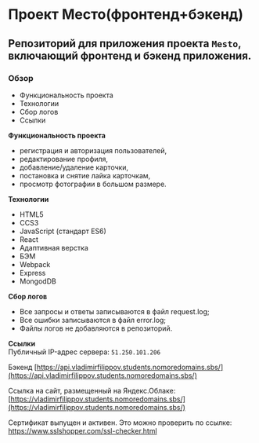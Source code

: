 # **Проект Место(фронтенд+бэкенд)**

## **Репозиторий для приложения проекта `Mesto`, включающий фронтенд и бэкенд приложения.**  

### **Обзор**
* Функциональность проекта
* Технологии
* Сбор логов
* Ссылки

**Функциональность проекта**
- регистрация и авторизация пользователей,
- редактирование профиля,
- добавление/удаление карточки,
- постановка и снятие лайка карточкам,
- просмотр фотографии в большом размере.

**Технологии**  
- HTML5
- CCS3
- JavaScript (стандарт ES6)
- React
- Адаптивная верстка
- БЭМ
- Webpack
- Express
- MongodDB

**Сбор логов**
- Все запросы и ответы записываются в файл request.log;
- Все ошибки записываются в файл error.log;
- Файлы логов не добавляются в репозиторий.



**Ссылки**  
Публичный IP-адрес сервера: `51.250.101.206`  

Бэкенд [https://api.vladimirfilippov.students.nomoredomains.sbs/](https://api.vladimirfilippov.students.nomoredomains.sbs/)

Ссылка на сайт, размещенный на Яндекс.Облаке: [https://vladimirfilippov.students.nomoredomains.sbs/](https://vladimirfilippov.students.nomoredomains.sbs/)  

Сертификат выпущен и активен. Это можно проверить по ссылке: https://www.sslshopper.com/ssl-checker.html
